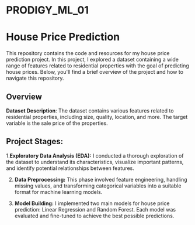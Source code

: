 # PRODIGY_ML_01
# House Price Prediction
This repository contains the code and resources for my house price prediction project. In this project, I explored a dataset containing a wide range of features related to residential properties with the goal of predicting house prices. Below, you'll find a brief overview of the project and how to navigate this repository.
## Overview
**Dataset Description**: The dataset contains various features related to residential properties, including size, quality, location, and more. The target variable is the sale price of the properties.
## Project Stages:

1.**Exploratory Data Analysis (EDA):** I conducted a thorough exploration of the dataset to understand its characteristics, visualize important patterns, and identify potential relationships between features.

2. **Data Preprocessing:** This phase involved feature engineering, handling missing values, and transforming categorical variables into a suitable format for machine learning models.

3. **Model Building:** I implemented two main models for house price prediction: Linear Regression and Random Forest. Each model was evaluated and fine-tuned to achieve the best possible predictions.
